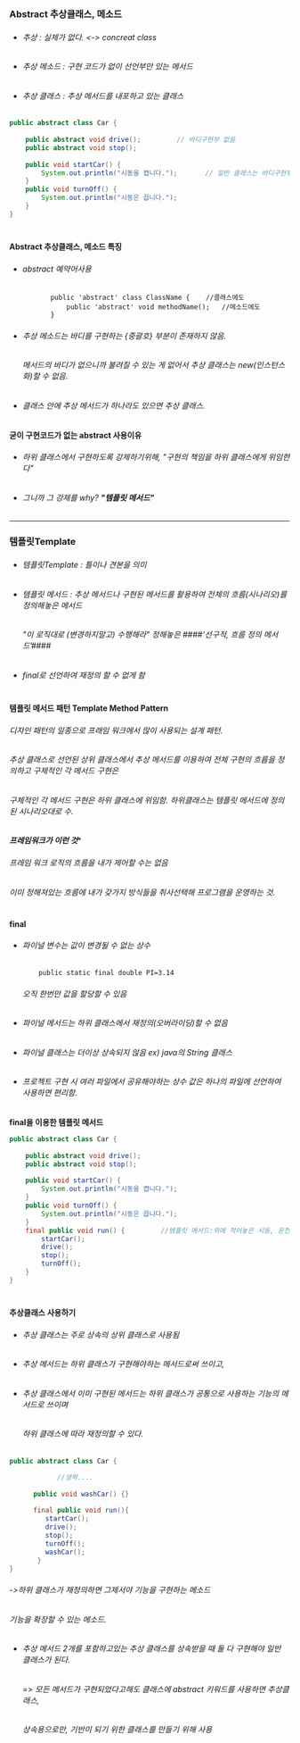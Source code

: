 ### Abstract 추상클래스, 메소드 
* ###### 추상 : 실체가 없다. <-> concreat class
* ###### 추상 메소드 : 구현 코드가 없이 선언부만 있는 메서드 
* ###### 추상 클래스 : 추상 메서드를 내포하고 있는 클래스
```java    
public abstract class Car {
	
	public abstract void drive();         // 바디구현부 없음 
	public abstract void stop();
	
	public void startCar() {
		System.out.println("시동을 켭니다.");       // 일반 클래스는 바디구현부 존재
	}
	public void turnOff() {
		System.out.println("시동은 끕니다.");
	}
}
``` 
#
**Abstract 추상클래스, 메소드 특징**
* ###### abstract 예약어사용  
             
             public 'abstract' class ClassName {	//클래스에도 
                 public 'abstract' void methodName();   //메소드에도
             }
* ###### 추상 메소드는 바디를 구현하는 {중괄호} 부분이 존재하지 않음. 
  ###### 메서드의 바디가 없으니까 불려질 수 있는 게 없어서 추상 클래스는 new(인스턴스화)할 수 없음.
* ###### 클래스 안에 추상 메서드가 하나라도 있으면 추상 클래스. 
 
**굳이 구현코드가 없는 abstract 사용이유**
* ###### 하위 클래스에서 구현하도록 강제하기위해, "구현의 책임을 하위 클래스에게 위임한다"
* ###### 그니까 그 강제를 why? **"템플릿 메서드"**
-----------------------------------------
### 템플릿Template
* ###### 템플릿Template : 틀이나 견본을 의미 
* ###### 템플릿 메서드 : 추상 메서드나 구현된 메서드를 활용하여 전체의 흐름(시나리오)를 정의해놓은 메서드
  ###### "이 로직대로 (변경하지말고) 수행해라" 정해놓은 ####‘선구적, 흐름 정의 메서드’####
* ###### final로 선언하여 재정의 할 수 없게 함 
#
**템플릿 메서드 패턴 Template Method Pattern** 
###### 디자인 패턴의 일종으로 프래임 워크에서 많이 사용되는 설계 패턴. 
###### 추상 클래스로 선언된 상위 클래스에서 추상 메서드를 이용하여 전체 구현의 흐름을 정의하고 구체적인 각 메서드 구현은
###### 구체적인 각 메서드 구현은 하위 클래스에 위임함. 하위클래스는 템플릿 메서드에 정의된 시나리오대로 수. 
***프레임워크가 이런 것****
###### 프레임 워크 로직의 흐름을 내가 제어할 수는 없음
###### 이미 정해져있는 흐름에 내가 갖가지 방식들을 취사선택해 프로그램을 운영하는 것.
#
**final** 
* ###### 파이널 변수는 값이 변경될 수 없는 상수
          public static final double PI=3.14	
  ###### 오직 한번만 값을 할당할 수 있음
* ###### 파이널 메서드는 하위 클래스에서 재정의(오버라이딩)할 수 없음
* ###### 파이널 클래스는 더이상 상속되지 않음 ex) java의 String 클래스 
* ###### 프로젝트 구현 시 여러 파일에서 공유해야하는 상수 값은 하나의 파일에 선언하여 사용하면 편리함. 
 **final을 이용한 템플릿 메서드**
```java    
public abstract class Car {
	
	public abstract void drive();        
	public abstract void stop();
	
	public void startCar() {
		System.out.println("시동을 켭니다.");      
	}
	public void turnOff() {
		System.out.println("시동은 끕니다.");
	}
	final public void run() {         //템플릿 메서드:위에 적어놓은 시동, 운전, 정지, 시동끄기의 로직을 정의해놓기 
		startCar();
		drive();	
		stop();
		turnOff();
	}
}
``` 
#
**추상클래스 사용하기**
* ###### 추상 클래스는 주로 상속의 상위 클래스로 사용됨
* ###### 추상 메서드는 하위 클래스가 구현해야하는 메서드로써 쓰이고, 
* ###### 추상 클래스에서 이미 구현된 메서드는 하위 클래스가 공통으로 사용하는 기능의 메서드로 쓰이며 
  ###### 하위 클래스에 따라 재정의할 수 있다. 
```java    
public abstract class Car {

            //생략....
            
      public void washCar() {}
      
      final public void run(){
         startCar();
         drive();
         stop();
         turnOff();
         washCar(); 
       }
}
``` 
###### ->하위 클래스가 재정의하면 그제서야 기능을 구현하는 메소드
###### 기능을 확장할 수 있는 메소드. 

* ###### 추상 메서드 2개를 포함하고있는 추상 클래스를 상속받을 때 둘 다 구현해야 일반 클래스가 된다. 
  ###### => 모든 메서드가 구현되었다고해도 클래스에 abstract 키워드를 사용하면 추상클래스,
  ######    상속용으로만, 기반이 되기 위한 클래스를 만들기 위해 사용

